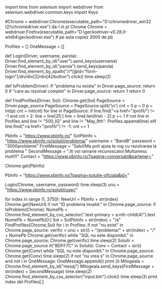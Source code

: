 import time
from selenium import webdriver
from selenium.webdriver.common.keys import Keys

#Chrome = webdriver.Chrome(executable_path="D:\chromedriver_win32 (2)\chromedriver.exe") da-l in pl Chrome
Chrome = webdriver.Firefox(executable_path="D:\geckodriver-v0.28.0-win64\geckodriver.exe")  # pe asta copiez 3000 de pb

Profiles = []
OneMessage = []

def Login(Driver, username, parola):
    Driver.find_element_by_id("user").send_keys(username)
    Driver.find_element_by_id("parola").send_keys(parola)
    Driver.find_element_by_xpath("//*[@id=\"form-login\"]/div/div[2]/div[4]/button").click()
    time.sleep(2)

def IsProblem(Driver):
    if "problema nu exista" in Driver.page_source:
        return 0
    if "care au rezolvat complet" in Driver.page_source:
        return 1
    return 0

def FindProfiles(Driver, Sol):
    Chrome.get(Sol)
    PageSource = Driver.page_source
    PageSource = PageSource.split('\n')
    cnt = 0
    p = 0
    p = int(p)
    cnt = int(cnt)
    for line in PageSource:
        if line.find("<a href=\"/profil/") != -1 and cnt > 2:
            line = line[25:]
            line = line[:len(line) - 2]
            p += 1
            if not line in Profiles and line != "500_IQ" and line != "May_9th":
                Profiles.append(line)
        elif line.find("<a href=\"/profil/") != -1:
            cnt += 1

PbInfo = "https://www.pbinfo.ro/"
SolPbInfo = "https://www.pbinfo.ro/solutii/problema/"
username = "BandB"
password = "3000probleme"
FirstMessage = "Salut!Ma poti ajuta te rog cu rezolvarea la problema "
SecondMessage = ".Iti voi ramane recunoscator.Multumesc mult!!!"
Contact = "https://www.pbinfo.ro/?pagina=conversatii&partener="

Chrome.get(PbInfo)

PbInfo = "https://www.pbinfo.ro/?pagina=solutie-oficiala&id="

Login(Chrome, username, password)
time.sleep(3)
unu = "https://www.pbinfo.ro/solutii/user/"

for index in range (1, 3750):
    NewUrl = PbInfo + str(index)
    Chrome.get(NewUrl)
    if not "ID problema invalid." in Chrome.page_source:
        if IsProblem(Chrome):
             NumePb = Chrome.find_element_by_css_selector(".text-primary > a:nth-child(4)").text
             NumePb = NumePb[0:]
             Sol = SolPbInfo + str(index) + "/a"
             FindProfiles(Chrome,Sol)
             for i in Profiles:
                 if not "nu exist" in Chrome.page_source:
                     verific = unu + str(i) + "/problema/" + str(index) + "/" + NumePb
                     Chrome.get(verific)
                     while "SQL nu este disponibil." in Chrome.page_source:
                         Chrome.get(verific)
                         time.sleep(2)
                     Solutii = Chrome.page_source
                     if("BDFF7C" in Solutii):
                         Conv = Contact + str(i)
                         Chrome.get(Conv)
                         while "SQL nu este disponibil." in Chrome.page_source:
                             Chrome.get(Conv)
                             time.sleep(2)
                         if not "nu vrea s" in Chrome.page_source and not i in OneMessage:
                             OneMessage.append(i)
                             print (i)
                             Milogeala = Chrome.find_element_by_id("mesaj")
                             Milogeala.send_keys(FirstMessage + str(index) + SecondMessage)
                             time.sleep(2)
                             Chrome.find_element_by_css_selector("input.btn").click()
                             time.sleep(3)
             print index
             del Profiles[:]
